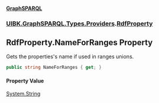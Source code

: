 #### [GraphSPARQL](./index.md 'index')
### [UIBK.GraphSPARQL.Types.Providers](./UIBK-GraphSPARQL-Types-Providers.md 'UIBK.GraphSPARQL.Types.Providers').[RdfProperty](./UIBK-GraphSPARQL-Types-Providers-RdfProperty.md 'UIBK.GraphSPARQL.Types.Providers.RdfProperty')
## RdfProperty.NameForRanges Property
Gets the properties's name if used in ranges unions.  
```csharp
public string NameForRanges { get; }
```
#### Property Value
[System.String](https://docs.microsoft.com/en-us/dotnet/api/System.String 'System.String')  
